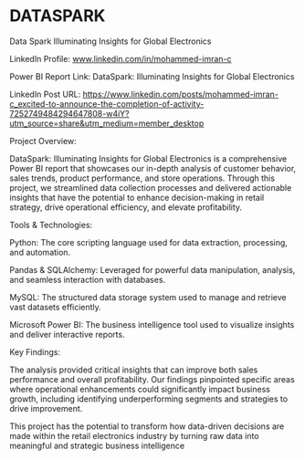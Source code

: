 # DATASPARK
Data Spark Illuminating Insights for Global Electronics

LinkedIn Profile: www.linkedin.com/in/mohammed-imran-c

Power BI Report Link: DataSpark: Illuminating Insights for Global Electronics

LinkedIn Post URL: https://www.linkedin.com/posts/mohammed-imran-c_excited-to-announce-the-completion-of-activity-7252749484294647808-w4iY?utm_source=share&utm_medium=member_desktop	

Project Overview:

DataSpark: Illuminating Insights for Global Electronics is a comprehensive Power BI report that showcases our in-depth analysis of customer behavior, sales trends, product performance, and store operations. 
Through this project, we streamlined data collection processes and delivered actionable insights that have the potential to enhance decision-making in retail strategy, drive operational efficiency, and elevate profitability.

Tools & Technologies:

 Python: The core scripting language used for data extraction, processing, and automation.

 Pandas & SQLAlchemy: Leveraged for powerful data manipulation, analysis, and seamless interaction with databases.

 MySQL: The structured data storage system used to manage and retrieve vast datasets efficiently.

 Microsoft Power BI: The business intelligence tool used to visualize insights and deliver interactive reports.

Key Findings:

The analysis provided critical insights that can improve both sales performance and overall profitability. Our findings pinpointed specific areas where operational enhancements could significantly impact business growth, including identifying underperforming segments and strategies to drive improvement.

This project has the potential to transform how data-driven decisions are made within the retail electronics industry by turning raw data into meaningful and strategic business intelligence
